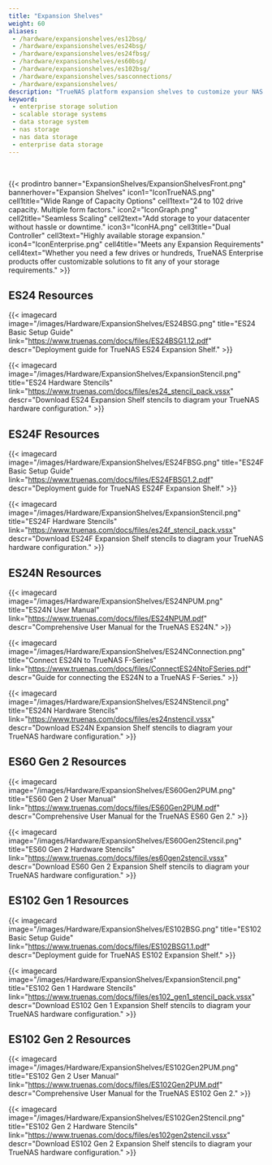 ```yaml
---
title: "Expansion Shelves"
weight: 60
aliases:
 - /hardware/expansionshelves/es12bsg/
 - /hardware/expansionshelves/es24bsg/
 - /hardware/expansionshelves/es24fbsg/
 - /hardware/expansionshelves/es60bsg/
 - /hardware/expansionshelves/es102bsg/
 - /hardware/expansionshelves/sasconnections/
 - /hardware/expansionshelves/
description: "TrueNAS platform expansion shelves to customize your NAS data storage systems and scale out drive capacity from 24 to 102 drives."
keyword:
 - enterprise storage solution
 - scalable storage systems
 - data storage system
 - nas storage
 - nas data storage
 - enterprise data storage
---
```

<br>

{{< prodintro banner="ExpansionShelves/ExpansionShelvesFront.png" bannerhover="Expansion Shelves"
icon1="IconTrueNAS.png" cell1title="Wide Range of Capacity Options" cell1text="24 to 102 drive capacity. Multiple form factors."
icon2="IconGraph.png" cell2title="Seamless Scaling" cell2text="Add storage to your datacenter without hassle or downtime."
icon3="IconHA.png" cell3title="Dual Controller" cell3text="Highly available storage expansion."
icon4="IconEnterprise.png" cell4title="Meets any Expansion Requirements" cell4text="Whether you need a few drives or hundreds, TrueNAS Enterprise products offer customizable solutions to fit any of your storage requirements." >}}

## ES24 Resources

<div class="docs-sections">

{{< imagecard image="/images/Hardware/ExpansionShelves/ES24BSG.png" title="ES24 Basic Setup Guide" link="https://www.truenas.com/docs/files/ES24BSG1.12.pdf"
descr="Deployment guide for TrueNAS ES24 Expansion Shelf." >}}

{{< imagecard image="/images/Hardware/ExpansionShelves/ExpansionStencil.png" title="ES24 Hardware Stencils" link="https://www.truenas.com/docs/files/es24_stencil_pack.vssx"
descr="Download ES24 Expansion Shelf stencils to diagram your TrueNAS hardware configuration." >}}

</div>

## ES24F Resources

<div class="docs-sections">

{{< imagecard image="/images/Hardware/ExpansionShelves/ES24FBSG.png" title="ES24F Basic Setup Guide" link="https://www.truenas.com/docs/files/ES24FBSG1.2.pdf"
descr="Deployment guide for TrueNAS ES24F Expansion Shelf." >}}

{{< imagecard image="/images/Hardware/ExpansionShelves/ExpansionStencil.png" title="ES24F Hardware Stencils" link="https://www.truenas.com/docs/files/es24f_stencil_pack.vssx"
descr="Download ES24F Expansion Shelf stencils to diagram your TrueNAS hardware configuration." >}}

</div>

## ES24N Resources

<div class="docs-sections">

{{< imagecard image="/images/Hardware/ExpansionShelves/ES24NPUM.png" title="ES24N User Manual" link="https://www.truenas.com/docs/files/ES24NPUM.pdf"
descr="Comprehensive User Manual for the TrueNAS ES24N." >}}

{{< imagecard image="/images/Hardware/ExpansionShelves/ES24NConnection.png" title="Connect ES24N to TrueNAS F-Series" link="https://www.truenas.com/docs/files/ConnectES24NtoFSeries.pdf"
descr="Guide for connecting the ES24N to a TrueNAS F-Series." >}}

{{< imagecard image="/images/Hardware/ExpansionShelves/ES24NStencil.png" title="ES24N Hardware Stencils" link="https://www.truenas.com/docs/files/es24nstencil.vssx"
descr="Download ES24N Expansion Shelf stencils to diagram your TrueNAS hardware configuration." >}}

</div>

## ES60 Gen 2 Resources

<div class="docs-sections">

{{< imagecard image="/images/Hardware/ExpansionShelves/ES60Gen2PUM.png" title="ES60 Gen 2 User Manual" link="https://www.truenas.com/docs/files/ES60Gen2PUM.pdf"
descr="Comprehensive User Manual for the TrueNAS ES60 Gen 2." >}}

{{< imagecard image="/images/Hardware/ExpansionShelves/ES60Gen2Stencil.png" title="ES60 Gen 2 Hardware Stencils" link="https://www.truenas.com/docs/files/es60gen2stencil.vssx"
descr="Download ES60 Gen 2 Expansion Shelf stencils to diagram your TrueNAS hardware configuration." >}}

</div>

## ES102 Gen 1 Resources

<div class="docs-sections">

{{< imagecard image="/images/Hardware/ExpansionShelves/ES102BSG.png" title="ES102 Basic Setup Guide" link="https://www.truenas.com/docs/files/ES102BSG1.1.pdf"
descr="Deployment guide for TrueNAS ES102 Expansion Shelf." >}}

{{< imagecard image="/images/Hardware/ExpansionShelves/ExpansionStencil.png" title="ES102 Gen 1 Hardware Stencils" link="https://www.truenas.com/docs/files/es102_gen1_stencil_pack.vssx"
descr="Download ES102 Gen 1 Expansion Shelf stencils to diagram your TrueNAS hardware configuration." >}}

</div>

## ES102 Gen 2 Resources

<div class="docs-sections">

{{< imagecard image="/images/Hardware/ExpansionShelves/ES102Gen2PUM.png" title="ES102 Gen 2 User Manual" link="https://www.truenas.com/docs/files/ES102Gen2PUM.pdf"
descr="Comprehensive User Manual for the TrueNAS ES102 Gen 2." >}}

{{< imagecard image="/images/Hardware/ExpansionShelves/ES102Gen2Stencil.png" title="ES102 Gen 2 Hardware Stencils" link="https://www.truenas.com/docs/files/es102gen2stencil.vssx"
descr="Download ES102 Gen 2 Expansion Shelf stencils to diagram your TrueNAS hardware configuration." >}}

</div>
